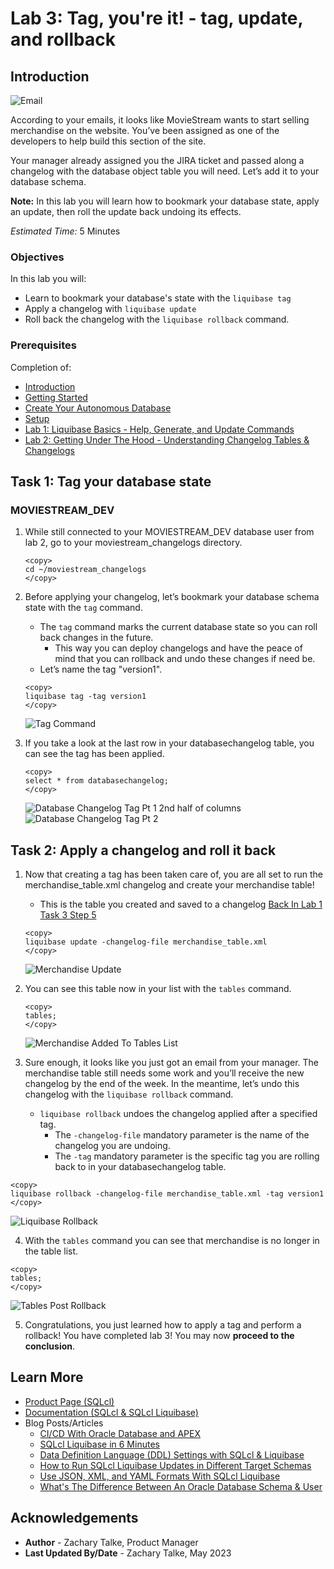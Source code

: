# Lab 3: Tag, you're it! - tag, update, and rollback

## Introduction
![Email](./images/1email.png)

According to your emails, it looks like MovieStream wants to start selling merchandise on the website. You’ve been assigned as one of the developers to help build this section of the site.

Your manager already assigned you the JIRA ticket and passed along a changelog with the database object table you will need. Let’s add it to your database schema.

**Note:** In this lab you will learn how to bookmark your database state, apply an update, then roll the update back undoing its effects.

*Estimated Time:* 5 Minutes


### Objectives
In this lab you will:
* Learn to bookmark your database's state with the `liquibase tag`
* Apply a changelog with `liquibase update`
* Roll back the changelog with the `liquibase rollback` command.

### Prerequisites
Completion of:
* [Introduction](../workshops/freetier/?lab=intro)
* [Getting Started](../workshops/freetier/?lab=cloud-login)
* [Create Your Autonomous Database](../workshops/freetier/?lab=adb-provision-conditional)
* [Setup](../workshops/freetier/?lab=setup)
* [Lab 1: Liquibase Basics - Help, Generate, and Update Commands](../workshops/freetier/?lab=lab1-help-generate-update)
* [Lab 2: Getting Under The Hood - Understanding Changelog Tables & Changelogs](../workshops/freetier/?lab=lab2-changelogtables-changelogs)

## Task 1: Tag your database state
### **MOVIESTREAM_DEV**
   1. While still connected to your MOVIESTREAM\_DEV database user from lab 2, go to your moviestream\_changelogs directory.
      ```na
      <copy>
      cd ~/moviestream_changelogs
      </copy>
      ```

   2. Before applying your changelog, let’s bookmark your database schema state with the `tag` command.
      * The `tag` command marks the current database state so you can roll back changes in the future.
         * This way you can deploy changelogs and have the peace of mind that you can rollback and undo these changes if need be.
      * Let’s name the tag "version1".

      ```na
      <copy>
      liquibase tag -tag version1
      </copy>
      ```

      ![Tag Command](./images/2tagversion1.png)

   3. If you take a look at the last row in your databasechangelog table, you can see the tag has been applied.

      ```na
      <copy> 
      select * from databasechangelog;
      </copy>
      ```

      ![Database Changelog Tag Pt 1](./images/3adatabasechangelogtag.png)
      2nd half of columns
      ![Database Changelog Tag Pt 2](./images/3bdatabasechangelogtag.png)

## Task 2: Apply a changelog and roll it back
   1. Now that creating a tag has been taken care of, you are all set to run the merchandise\_table.xml changelog and create your merchandise table!
      * This is the table you created and saved to a changelog [Back In Lab 1 Task 3 Step 5](/workshops/freetier/?lab=lab1-help-generate-update#Task3:Generateyourdatabaseschemafiles)

      ```na
      <copy>
      liquibase update -changelog-file merchandise_table.xml
      </copy>
      ```

      ![Merchandise Update](./images/4merchandiseupdate.png)

   2. You can see this table now in your list with the `tables` command.

      ```na
      <copy>
      tables;
      </copy>
      ```

      ![Merchandise Added To Tables List](./images/5tablesmerchandiseadded.png)

   3. Sure enough, it looks like you just got an email from your manager. The merchandise table still needs some work and you’ll receive the new changelog by the end of the week. In the meantime, let’s undo this changelog with the `liquibase rollback` command.
      * `liquibase rollback` undoes the changelog applied after a specified tag.
         * The `-changelog-file` mandatory parameter is the name of the changelog you are undoing.
         * The `-tag` mandatory parameter is the specific tag you are rolling back to in your databasechangelog table.


   ```na
   <copy>
   liquibase rollback -changelog-file merchandise_table.xml -tag version1
   </copy>
   ```

   ![Liquibase Rollback](./images/6liquibaserollback.png)

   4. With the `tables` command you can see that merchandise is no longer in the table list.

   ```na
   <copy>
   tables;
   </copy>
   ```

   ![Tables Post Rollback](./images/7tablespostrollback.png)

   5. Congratulations, you just learned how to apply a tag and perform a rollback! You have completed lab 3! You may now **proceed to the conclusion**.


## Learn More
* [Product Page (SQLcl)](https://www.oracle.com/database/sqldeveloper/technologies/sqlcl/)
* [Documentation (SQLcl & SQLcl Liquibase)](https://docs.oracle.com/en/database/oracle/sql-developer-command-line/)
* Blog Posts/Articles
    * [CI/CD With Oracle Database and APEX](https://www.thatjeffsmith.com/archive/2021/04/ci-cd-with-oracle-database-and-apex/)
    * [SQLcl Liquibase in 6 Minutes](https://www.talke.tech/blog/learn-sqlcl-liquibase-in-6-minutes)
    * [Data Definition Language (DDL) Settings with SQLcl & Liquibase](https://www.thatjeffsmith.com/archive/2023/01/physical-properties-in-oracle-table-liquibase-changesets/)
    * [How to Run SQLcl Liquibase Updates in Different Target Schemas](https://www.thatjeffsmith.com/archive/2022/12/run-liquibase-updates-for-a-specific-schema-with-sqlcl/)
    * [Use JSON, XML, and YAML Formats With SQLcl Liquibase](https://www.thatjeffsmith.com/archive/2022/12/how-to-use-json-xml-yaml-liquibase-changesets-in-sqlcl/)
    * [What's The Difference Between An Oracle Database Schema & User](https://www.talke.tech/blog/whats-the-difference-between-a-db-schema-and-db-user)

## Acknowledgements

- **Author** - Zachary Talke, Product Manager
- **Last Updated By/Date** - Zachary Talke, May 2023
